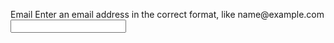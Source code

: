 <label class="au-label" for="email">Email</label>
<span class="au-error-text" id="email-error">Enter an email address in the correct format, like name<span>@example.com</span></span>
<input type="email" class="au-text-input au-text-input--invalid" id="email" name="email" aria-invalid="true" aria-describedby="email-error" />
